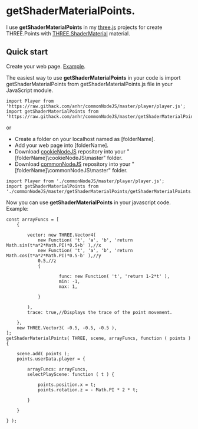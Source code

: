 # getShaderMaterialPoints.

I use <b>getShaderMaterialPoints</b> in my [three.js](https://threejs.org/) projects for create THREE.Points with [THREE.ShaderMaterial](https://threejs.org/docs/index.html#api/en/materials/ShaderMaterial) material.

## Quick start

Create your web page. [Example](https://threejs.org/docs/index.html#manual/en/introduction/Creating-a-scene).

The easiest way to use <b>getShaderMaterialPoints</b> in your code is import getShaderMaterialPoints from getShaderMaterialPoints.js file in your JavaScript module.
```
import Player from 'https://raw.githack.com/anhr/commonNodeJS/master/player/player.js';
import getShaderMaterialPoints from 'https://raw.githack.com/anhr/commonNodeJS/master/getShaderMaterialPoints/getShaderMaterialPoints.js';
```
or
* Create a folder on your localhost named as [folderName].
* Add your web page into [folderName].
* Download [cookieNodeJS](https://github.com/anhr/cookieNodeJS) repository into your "[folderName]\cookieNodeJS\master" folder.
* Download [commonNodeJS](https://github.com/anhr/commonNodeJS) repository into your "[folderName]\commonNodeJS\master" folder.
```
import Player from './commonNodeJS/master/player/player.js';
import getShaderMaterialPoints from './commonNodeJS/master/getShaderMaterialPoints/getShaderMaterialPoints.js';
```
Now you can use <b>getShaderMaterialPoints</b> in your javascript code. Example:
```
const arrayFuncs = [
	{

		vector: new THREE.Vector4( 
			new Function( 't', 'a', 'b', 'return Math.sin(t*a*2*Math.PI)*0.5+b' ),//x
			new Function( 't', 'a', 'b', 'return Math.cos(t*a*2*Math.PI)*0.5-b' ),//y
			0.5,//z
			{

					func: new Function( 't', 'return 1-2*t' ),
					min: -1,
					max: 1,

			}

		),
		trace: true,//Displays the trace of the point movement.

	},
	new THREE.Vector3( -0.5, -0.5, -0.5 ),
];
getShaderMaterialPoints( THREE, scene, arrayFuncs, function ( points ) {

	scene.add( points );
	points.userData.player = {

		arrayFuncs: arrayFuncs,
		selectPlayScene: function ( t ) {

			points.position.x = t;
			points.rotation.z = - Math.PI * 2 * t;

		}

	}

} );
```

